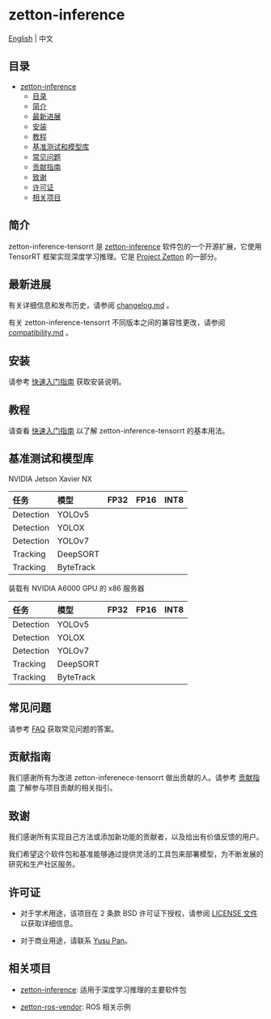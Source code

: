 # zetton-inference

[English](README.md) | 中文

## 目录

- [zetton-inference](#zetton-inference)
  - [目录](#目录)
  - [简介](#简介)
  - [最新进展](#最新进展)
  - [安装](#安装)
  - [教程](#教程)
  - [基准测试和模型库](#基准测试和模型库)
  - [常见问题](#常见问题)
  - [贡献指南](#贡献指南)
  - [致谢](#致谢)
  - [许可证](#许可证)
  - [相关项目](#相关项目)

## 简介

zetton-inference-tensorrt 是 [zetton-inference](https://github.com/project-zetton/zetton-inference) 软件包的一个开源扩展，它使用 TensorRT 框架实现深度学习推理。它是 [Project Zetton](https://github.com/project-zetton) 的一部分。

## 最新进展

有关详细信息和发布历史，请参阅 [changelog.md](docs/zh_CN/changelog.md) 。

有关 zetton-inference-tensorrt 不同版本之间的兼容性更改，请参阅 [compatibility.md](docs/zh_CN/compatibility.md) 。

## 安装

请参考 [快速入门指南](docs/zh_CN/get_started.md) 获取安装说明。

## 教程

请查看 [快速入门指南](docs/zh_CN/get_started.md) 以了解 zetton-inference-tensorrt 的基本用法。

## 基准测试和模型库

NVIDIA Jetson Xavier NX

| 任务      | 模型      | FP32 | FP16 | INT8 |
| :-------- | :-------- | :--- | :--- | :--- |
| Detection | YOLOv5    |      |      |      |
| Detection | YOLOX     |      |      |      |
| Detection | YOLOv7    |      |      |      |
| Tracking  | DeepSORT  |      |      |      |
| Tracking  | ByteTrack |      |      |      |

装载有 NVIDIA A6000 GPU 的 x86 服务器

| 任务      | 模型      | FP32 | FP16 | INT8 |
| :-------- | :-------- | :--- | :--- | :--- |
| Detection | YOLOv5    |      |      |      |
| Detection | YOLOX     |      |      |      |
| Detection | YOLOv7    |      |      |      |
| Tracking  | DeepSORT  |      |      |      |
| Tracking  | ByteTrack |      |      |      |

## 常见问题

请参考 [FAQ](docs/zh_CN/faq.md) 获取常见问题的答案。

## 贡献指南

我们感谢所有为改进 zetton-inferenece-tensorrt 做出贡献的人。请参考 [贡献指南](.github/CONTRIBUTING.md) 了解参与项目贡献的相关指引。

## 致谢

我们感谢所有实现自己方法或添加新功能的贡献者，以及给出有价值反馈的用户。

我们希望这个软件包和基准能够通过提供灵活的工具包来部署模型，为不断发展的研究和生产社区服务。

## 许可证

- 对于学术用途，该项目在 2 条款 BSD 许可证下授权，请参阅 [LICENSE 文件](LICENSE) 以获取详细信息。

- 对于商业用途，请联系 [Yusu Pan](mailto:xxdsox@gmail.com)。

## 相关项目

- [zetton-inference](https://github.com/project-zetton/zetton-inference): 适用于深度学习推理的主要软件包

- [zetton-ros-vendor](https://github.com/project-zetton/zetton-ros-vendor): ROS 相关示例
